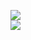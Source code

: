 [![](https://img.shields.io/badge/Made%20With-Github%20Spray-lightgrey.svg?style=for-the-badge&logo=github)](https://github.com/Annihil/github-spray#2126)  
[![](https://i.imgur.com/2DrTn0Z.gif)](https://github.com/Annihil/github-spray)